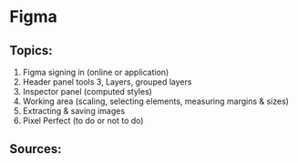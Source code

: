 # Figma

## Topics:

1. Figma signing in (online or application)
2. Header panel tools
3, Layers, grouped layers
4. Inspector panel (computed styles)
5. Working area (scaling, selecting elements, measuring margins & sizes)
6. Extracting & saving images
7. Pixel Perfect (to do or not to do)

## Sources:
